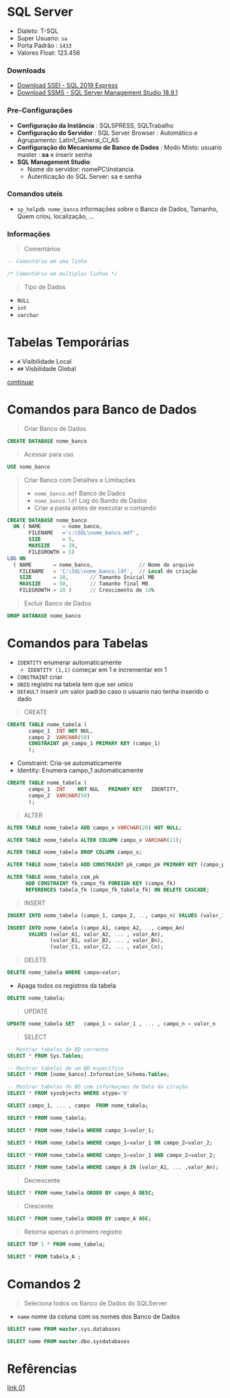 # SQL Server
- Dialeto: T-SQL
- Super Usuario: `sa`
- Porta Padrão : `1433`
- Valores Float: 123.456

### Downloads
- [Download SSEI - SQL 2019 Express](https://go.microsoft.com/fwlink/?linkid=866658)
- [Download SSMS - SQL Server Management Studio 18.9.1](https://docs.microsoft.com/pt-br/sql/ssms/download-sql-server-management-studio-ssms?redirectedfrom=MSDN&view=sql-server-ver15)

### Pre-Configurações
- **Configuração da Instância** : SQLSPRESS, SQLTrabalho
- **Configuração do Servidor** : SQL Server Browser : Automático e Agrupamento: Latin1_General_CI_AS
- **Configuração do Mecanismo de Banco de Dados** : Modo Misto: usuario master : **sa** e inserir senha
- **SQL Management Studio**:
  - Nome do servidor: nomePC\Instancia
  - Autenticação do SQL Server: sa e senha

### Comandos uteis
- `sp_helpdb nome_banco` informações sobre o Banco de Dados, Tamanho, Quem criou, localização, ...

### Informações
> Comentários
~~~SQL
-- Comentário em uma linha 
~~~

~~~SQL
/* Comentário em multiplas linhas */
~~~

> Tipo de Dados
- `NULL`
- `int`
- `varchar`

# Tabelas Temporárias
- `#` Visibilidade Local
- `##` Visbilidade Global

[continuar](https://www.youtube.com/watch?v=_gEeh3lPhl0&list=PLsI_Jctnji3XawyHvU2WUBzBvUKAcs9Mg&index=3)


# Comandos para Banco de Dados

> Criar Banco de Dados
~~~SQL
CREATE DATABASE nome_banco
~~~ 

> Acessar para uso 
~~~SQL
USE nome_banco
~~~

> Criar Banco com Detalhes e Limitações
> - `nome_banco.mdf` Banco de Dados <br>
> - `nome_banco.ldf` Log do Bando de Dados <br>
> - Criar a pasta antes de executar o comando

~~~SQL
CREATE DATABASE nome_banco
  ON ( NAME       = nome_banco, 
       FILENAME   ='c:\SQL\nome_banco.mdf',
       SIZE       = 5,
       MAXSIZE    = 20,
       FILEGROWTH = 5)
LOG ON
  ( NAME       = nome_banco,               // Nome do arquivo
    FILENAME   = 'C:\SQL\nome_banco.ldf',  // Local de criação
    SIZE       = 10,       // Tamanho Inicial MB
    MAXSIZE    = 50,       // Tamanho final MB
    FILEGROWTH = 10 )      // Crescimento de 10%
~~~

> Excluir Banco de Dados
~~~SQL
DROP DATABASE nome_banco
~~~

# Comandos para Tabelas
- `IDENTITY` enumerar automaticamente
  - `IDENTITY (1,1)` começar em 1 e incrementar em 1  
- `CONSTRAINT` criar
- `UNIQ` registro na tabela tem que ser unico
- `DEFAULT` inserir um valor padrão caso o usuario nao tenha inserido o dado 

> CREATE
~~~SQL
CREATE TABLE nome_tabela (
       campo_1  INT NOT NUL, 
       campo_2  VARCHAR(50)
       CONSTRAINT pk_campo_1 PRIMARY KEY (campo_1)
       );
~~~

- Constraint: Cria-se automaticamente
- Identity: Enumera campo_1 automaticamente
~~~SQL
CREATE TABLE nome_tabela (
       campo_1  INT    NOT NUL   PRIMARY KEY   IDENTITY, 
       campo_2  VARCHAR(50)
       );
~~~

> ALTER
~~~SQL
ALTER TABLE nome_tabela ADD campo_x VARCHAR(20) NOT NULL;
~~~

~~~SQL
ALTER TABLE nome_tabela ALTER COLUMN campo_x VARCHAR(21);
~~~

~~~SQL
ALTER TABLE nome_tabela DROP COLUMN campo_x;
~~~

~~~SQL
ALTER TABLE nome_tabela ADD CONSTRAINT pk_campo_pk PRIMARY KEY (campo_pk);
~~~

~~~SQL
ALTER TABLE nome_tabela_com_pk 
      ADD CONSTRAINT fk_campo_fk FOREIGN KEY (campo_fk)
      REFERENCES tabela_fk (campo_fk_tabela_fk) ON DELETE CASCADE;
~~~


> INSERT
~~~SQL
INSERT INTO nome_tabela (campo_1, campo_2, .., campo_n) VALUES (valor_1, valor_2, ..., valor_n);
~~~

~~~SQL
INSERT INTO nome_tabela (campo_A1, campo_A2, .., campo_An) 
       VALUES (valor_A1, valor_A2, ... , valor_An),
              (valor_B1, valor_B2, ... , valor_Bn),
              (valor_C1, valor_C2, ... , valor_Cn);
~~~
 
> DELETE
~~~SQL
DELETE nome_tabela WHERE campo=valor;
~~~

- Apaga todos os registros da tabela
~~~SQL
DELETE nome_tabela;
~~~

> UPDATE
~~~SQL
UPDATE nome_tabela SET   campo_1 = valor_1 , ... , campo_n = valor_n   WHERE   campo_x=valor_x;
~~~


> SELECT
~~~SQL
-- Mostrar tabelas do BD corrente
SELECT * FROM Sys.Tables;

-- Mostrar tabelas de um BD específico
SELECT * FROM [nome_banco].Information_Schema.Tables;

-- Mostrar tabelas do BD com informaçoes de Data da ciração
SELECT * FROM sysobjects WHERE xtype='U' 
~~~

~~~SQL
SELECT campo_1, ... , campo  FROM nome_tabela;
~~~

~~~SQL
SELECT * FROM nome_tabela;
~~~


~~~SQL
SELECT * FROM nome_tabela WHERE campo_1=valor_1;
~~~

~~~SQL
SELECT * FROM nome_tabela WHERE campo_1=valor_1 OR campo_2=valor_2;
~~~

~~~SQL
SELECT * FROM nome_tabela WHERE campo_1=valor_1 AND campo_2=valor_2;
~~~

~~~SQL
SELECT * FROM nome_tabela WHERE campo_A IN (valor_A1, ... ,valor_An);
~~~

> Decrescente
~~~SQL
SELECT * FROM nome_tabela ORDER BY campo_A DESC;
~~~

> Crescente
~~~SQL
SELECT * FROM nome_tabela ORDER BY campo_A ASC;
~~~

> Retorna apenas o primeiro registro 
~~~SQL
SELECT TOP 1 * FROM nome_tabela;
~~~

~~~SQL
SELECT * FROM tabela_A ;
~~~

# Comandos 2

> Seleciona todos os Banco de Dados do SQLServer
- `name` nome da coluna com os nomes dos Banco de Dados
 
~~~SQL
SELECT name FROM master.sys.databases
~~~

~~~SQL
SELECT name FROM master.dbo.sysdatabases
~~~


# Refêrencias 
[link 01](https://www.youtube.com/watch?v=DEh0B6PRn5k&list=PLsI_Jctnji3XawyHvU2WUBzBvUKAcs9Mg&index=1)
